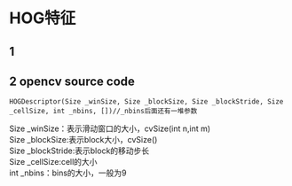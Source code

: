 # HOG特征
## 1
## 2 opencv source code
    HOGDescriptor(Size _winSize, Size _blockSize, Size _blockStride, Size _cellSize, int _nbins, [])//_nbins后面还有一堆参数
  Size _winSize：表示滑动窗口的大小，cvSize(int n,int m)  
  Size _blockSize:表示block大小，cvSize()  
  Size _blockStride:表示block的移动步长  
  Size _cellSize:cell的大小  
  int _nbins：bins的大小，一般为9
